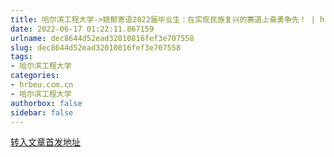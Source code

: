 ```yaml
---
title: 哈尔滨工程大学->姚郁寄语2022届毕业生：在实现民族复兴的赛道上奋勇争先！ | hrbeu.com.cn
date: 2022-06-17 01:22:11.867159
urlname: dec8644d52ead32010816fef3e707558
slug: dec8644d52ead32010816fef3e707558
tags: 
- 哈尔滨工程大学
categories:
- hrbeu.com.cn
- 哈尔滨工程大学
authorbox: false
sidebar: false
---
```

  



[转入文章首发地址](http://gongxue.cn/info/1141/72098.htm)
